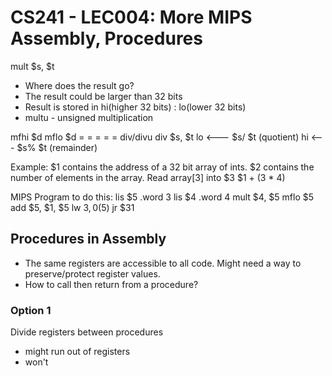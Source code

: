 # CS241 - LEC004: More MIPS Assembly, Procedures

mult $s, $t
- Where does the result go?
- The result could be larger than 32 bits
- Result is stored in  hi(higher 32 bits) : lo(lower 32 bits)
- multu - unsigned multiplication

mfhi $d
mflo $d
 = = = = =
 div/divu
div $s, $t
lo <--- $s/ $t (quotient)
hi <--- $s% $t (remainder)

Example:
$1 contains the address of a 32 bit array of ints.
$2 contains the number of elements in the array.
Read array[3] into $3
$1 + (3 * 4)

MIPS Program to do this:
lis $5
.word 3
lis $4
.word 4
mult $4, $5
mflo $5
add $5, $1, $5
lw $3, 0($5)
jr $31

## Procedures in Assembly
- The same registers are accessible to all code. Might need a way to preserve/protect register values.
- How to call then return from a procedure?

### Option 1
Divide registers between procedures
- might run out of registers
- won't
<!--stackedit_data:
eyJoaXN0b3J5IjpbLTQ0NTI4MjY0NiwxMTE0MTMxODk0LDExMz
g1NTk0MjcsMTc4NTI1NjE2XX0=
-->